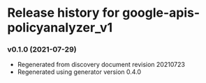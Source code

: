 # Release history for google-apis-policyanalyzer_v1

### v0.1.0 (2021-07-29)

* Regenerated from discovery document revision 20210723
* Regenerated using generator version 0.4.0

